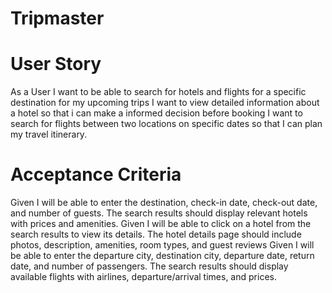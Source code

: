 # Tripmaster
# User Story
As a User I want to be able to search for hotels and flights for a specific destination for my upcoming trips
I want to view detailed information about a hotel so that i can make a informed decision before booking
I want to search for flights between two locations on specific dates so that I can plan my travel itinerary.

# Acceptance Criteria
Given I will be able to enter the destination, check-in date, check-out date, and number of guests.
The search results should display relevant hotels with prices and amenities.
Given I will be able to click on a hotel from the search results to view its details.
The hotel details page should include photos, description, amenities, room types, and guest reviews
Given I will be able to enter the departure city, destination city, departure date, return date, and number of passengers.
The search results should display available flights with airlines, departure/arrival times, and prices.
